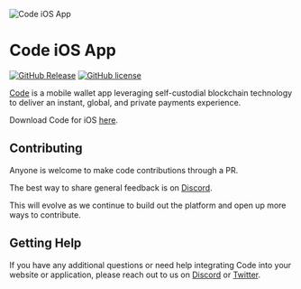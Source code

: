 ![Code iOS App](https://github.com/code-payments/code-ios-app/assets/5244861/e00934d6-210d-4884-a84d-eca203878f17)

# Code iOS App

[![GitHub Release](https://img.shields.io/github/release/code-payments/code-ios-app.svg?style=flat)](https://github.com/code-payments/code-ios-app/releases/latest)
[![GitHub license](https://img.shields.io/badge/license-MIT-lightgrey.svg?style=flat)](https://github.com/code-payments/code-ios-app/blob/main/LICENSE)

[Code](https://getcode.com) is a mobile wallet app leveraging self-custodial blockchain technology to deliver an instant, global, and private payments experience. 

Download Code for iOS [here](https://apps.apple.com/ca/app/code-wallet/id1562384846).

## Contributing

Anyone is welcome to make code contributions through a PR. 

The best way to share general feedback is on [Discord](https://discord.gg/T8Tpj8DBFp). 

This will evolve as we continue to build out the platform and open up more ways to contribute.

## Getting Help

If you have any additional questions or need help integrating Code into your website or application, please reach out to us on [Discord](https://discord.gg/T8Tpj8DBFp) or [Twitter](https://twitter.com/getcode).
